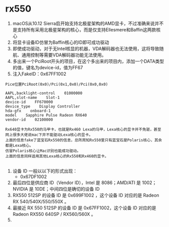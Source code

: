 # rx550 
1. macOS从10.12 Sierra启开始支持北极星架构的AMD显卡，不过准确来说并不是支持所有采用北极星架构的核心，而是仅支持Ellesmere和Baffin这两款核心 
2. 将显卡设备ID仿冒为Baffin核心的ID即可成功驱动
3. 即使成功驱动，对于无Intel核显的机器，VDA解码器也无法使用，这将导致随航、通用控制等需要VDA解码器功能无法使用。
4. 多出来一个PciRoot开头的项目，在这个多出来的项目内，添加一个DATA类型的值，键名为device-id，值为FF67
5. 注入FakeID：0x67FF1002

```
Pice位置PciRoot(0x0)/Pci(0x1,0x0)/Pci(0x0,0x0)

AAPL,backlight-control    01000000
AAPL,slot-name    Slot-1
device-id    FF670000
device_type    Display Controller
hda-gfx    onboard-1
model    Sapphire Pulse Radeon RX640
vendor-id    02100000 

Rx640显卡为Rx550的马甲卡，也就是Rx460 Lexa的马甲，Lexa核心的显卡并不免驱，甚至网上很多大佬说mac下并不能驱动Lexa核心的显卡。
上面的信息fake了蓝宝石Rx550的信息，总所周知Rx550里只有蓝宝石是Polaris核心，其余都是Lexa核心。
仿冒Polaris核心让Mac识别也能成功驱动。
上面的信息同样适用其他Lexa核心的Rx550和Rx460的显卡。

```
## 
1. 设备 ID 一般以以下的形式出现：
   - 0x67DF1002 
2. 最后四位是供应商 ID（Vendor ID），Intel 是 8086；AMD/ATI 是 1002；NVIDIA 是 10DE；中间四位是确切的设备 ID
3.  RX550 512SP 的设备 ID 是 0x699F1002 ，这个设备 ID 对应的是 Radeon RX 540/540X/550/550X 。
4.  最接近 RX 550 512SP 的设备 ID 是 0x67FF1002，这个设备 ID 对应的是 Radeon RX550 640SP / RX560/560X 。
5.  